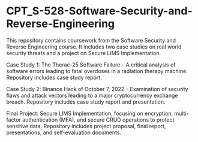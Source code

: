 # CPT_S-528-Software-Security-and-Reverse-Engineering
This repository contains coursework from the Software Security and Reverse Engineering course. It includes two case studies on real world security threats and a project on Secure LIMS Implementation.

Case Study 1: 
The Therac-25 Software Failure – A critical analysis of software errors leading to fatal overdoses in a radiation therapy machine.
Repository includes case study report.

Case Study 2:
Binance Hack of October 7, 2022 – Examination of security flaws and attack vectors leading to a major cryptocurrency exchange breach.
Repository includes case study report and presentation.

Final Project:
Secure LIMS Implementation, focusing on encryption, multi-factor authentication (MFA), and secure CRUD operations to protect sensitive data.
Repository includes project proposal, final report, presentations, and self-evaluation documents.
